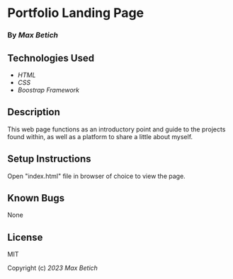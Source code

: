 # **Portfolio Landing Page**

### By _Max Betich_

## Technologies Used

* _HTML_
* _CSS_
* _Boostrap Framework_

## Description

This web page functions as an introductory point and guide to the projects found within, as well as a platform to share a little about myself.

## Setup Instructions

Open "index.html" file in browser of choice to view the page.

## Known Bugs

None

## License

MIT

Copyright (c) _2023_ _Max Betich_ 